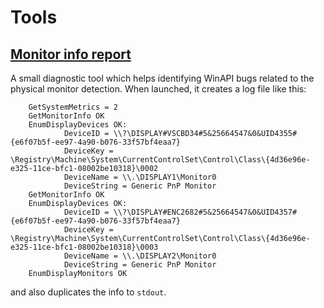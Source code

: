 # Tools

## [Monitor info report](tools\monitor_info_report)

A small diagnostic tool which helps identifying WinAPI bugs related to the physical monitor detection. When launched, it creates a log file like this:

```
    GetSystemMetrics = 2
    GetMonitorInfo OK
    EnumDisplayDevices OK:
            DeviceID = \\?\DISPLAY#VSCBD34#5&25664547&0&UID4355#{e6f07b5f-ee97-4a90-b076-33f57bf4eaa7}
            DeviceKey = \Registry\Machine\System\CurrentControlSet\Control\Class\{4d36e96e-e325-11ce-bfc1-08002be10318}\0002
            DeviceName = \\.\DISPLAY1\Monitor0
            DeviceString = Generic PnP Monitor
    GetMonitorInfo OK
    EnumDisplayDevices OK:
            DeviceID = \\?\DISPLAY#ENC2682#5&25664547&0&UID4357#{e6f07b5f-ee97-4a90-b076-33f57bf4eaa7}
            DeviceKey = \Registry\Machine\System\CurrentControlSet\Control\Class\{4d36e96e-e325-11ce-bfc1-08002be10318}\0003
            DeviceName = \\.\DISPLAY2\Monitor0
            DeviceString = Generic PnP Monitor
    EnumDisplayMonitors OK
```

and also duplicates the info to `stdout`.
